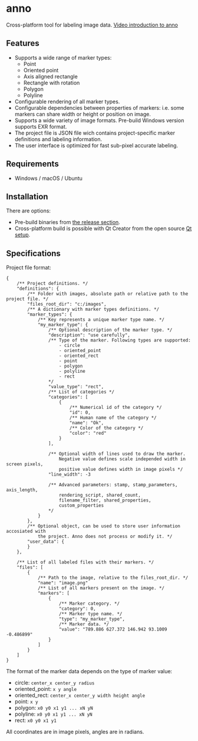 # anno
Cross-platform tool for labeling image data.
[Video introduction to anno](https://youtu.be/RrjGU2vSIOM)

## Features
- Supports a wide range of marker types:
  - Point
  - Oriented point
  - Axis aligned rectangle
  - Rectangle with rotation
  - Polygon
  - Polyline
- Configurable rendering of all marker types.
- Configurable dependencies between properties of markers: i.e. some markers can share width or height or position on image.
- Supports a wide variety of image formats. Pre-build Windows version supports EXR format.
- The project file is JSON file wich contains project-specific marker definitions and labeling information.
- The user interface is optimized for fast sub-pixel accurate labeling.

## Requirements
- Windows / macOS / Ubuntu

## Installation
There are options:
- Pre-build binaries from [the release section](https://github.com/urobots-io/anno/releases).
- Cross-platform build is possible with Qt Creator from the open source [Qt setup](https://www.qt.io/).

## Specifications
Project file format:
```jsonc
{
    /** Project definitions. */
    "definitions": {
        /** Folder with images, absolute path or relative path to the project file. */
        "files_root_dir": "c:/images",
        /** A dictionary with marker types definitions. */
        "marker_types": {
            /** Key represents a unique marker type name. */
            "my_marker_type": {
                /** Optional description of the marker type. */
                "description": "use carefully",
                /** Type of the marker. Following types are supported:
                    - circle
                    - oriented_point
                    - oriented_rect    
                    - point
                    - polygon
                    - polyline
                    - rect
                */
                "value_type": "rect",
                /** List of categories */ 
                "categories": [
                    {
                        /** Numerical id of the category */
                        "id": 0,
                        /** Human name of the category */
                        "name": "Ok",
                        /** Color of the category */
                        "color": "red"
                    }
                ],
                
                /** Optional width of lines used to draw the marker. 
                    Negative value defines scale independed width in screen pixels,
                    positive value defines width in image pixels */
                "line_width": -3
                
                /** Advanced parameters: stamp, stamp_parameters, axis_length, 
                    rendering_script, shared_count, 
                    filename_filter, shared_properties, 
                    custom_properties
                */
            }
        },
        /** Optional object, can be used to store user information accosiated with
            the project. Anno does not process or modify it. */
        "user_data": {
        }
    },

    /** List of all labeled files with their markers. */
    "files": [
        {
            /** Path to the image, relative to the files_root_dir. */
            "name": "image.png"
            /** List of all markers present on the image. */
            "markers": [
                {
                    /** Marker category. */
                    "category": 0,
                    /** Marker type name. */
                    "type": "my_marker_type",
                    /** Marker data. */
                    "value": "789.886 627.372 146.942 93.1009 -0.486899"
                }
            ]
        }
    ]
}
```

The format of the marker data depends on the type of marker value:
* circle: ```center_x center_y radius```
* oriented_point: ```x y angle```
* oriented_rect: ```center_x center_y width height angle```
* point: ```x y```
* polygon: ```x0 y0 x1 y1 ... xN yN```
* polyline: ```x0 y0 x1 y1 ... xN yN```
* rect: ```x0 y0 x1 y1```

All coordinates are in image pixels, angles are in radians.
